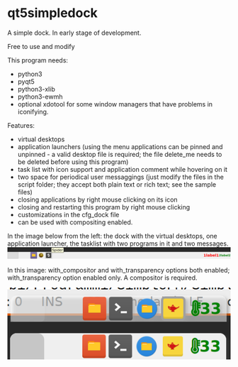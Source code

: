 # qt5simpledock
A simple dock.
In early stage of development.

Free to use and modify

This program needs:
- python3
- pyqt5
- python3-xlib
- python3-ewmh
- optional xdotool for some window managers that have problems in iconifying.

Features:
- virtual desktops
- application launchers (using the menu applications can be pinned and unpinned - a valid desktop file is required; the file delete_me needs to be deleted before using this program)
- task list with icon support and application comment while hovering on it
- two space for periodical user messaggings (just modify the files in the script folder; they accept both plain text or rich text; see the sample files)
- closing applications by right mouse clicking on its icon
- closing and restarting this program by right mouse clicking
- customizations in the cfg_dock file
- can be used with compositing enabled.

In the image below from the left: the dock with the virtual desktops, one application launcher, the tasklist with two programs in it and two messages.
![My image](https://github.com/frank038/qt5simpledock/blob/main/screenshot.png)

In this image: with_compositor and with_transparency options both enabled; with_transparency option enabled only. A compositor is required.

![My image](https://github.com/frank038/qt5simpledock/blob/main/screenshot1.png)
